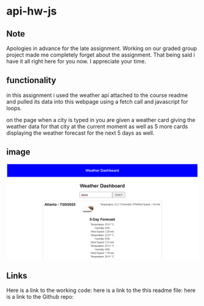 # api-hw-js
## Note
Apologies in advance for the late assignment. Working on our graded group project made me completely forget about the assignment. That being said i have it all right here for you now.
I appreciate your time. 

## functionality
in this assignment i used the weather api attached to the course readme and pulled its data into this webpage using a fetch call and javascript for loops.

on the page when a city is typed in you are given a weather card giving the weather data for that city at the current moment as well as 5 more cards displaying the weather forecast for the next 5 days as well. 


## image
![Alt text](image.png)




## Links
Here is a link to the working code:
here is a link to the this readme file:
here is a link to the Github repo: